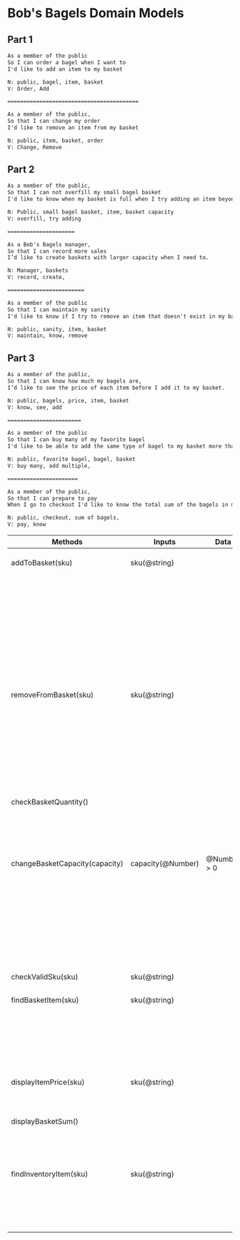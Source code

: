 # Bob's Bagels Domain Models

## Part 1

```txt
As a member of the public
So I can order a bagel when I want to
I'd like to add an item to my basket

N: public, bagel, item, basket
V: Order, Add

=========================================

As a member of the public,
So that I can change my order
I'd like to remove an item from my basket

N: public, item, basket, order
V: Change, Remove
```

## Part 2

```txt
As a member of the public,
So that I can not overfill my small bagel basket
I'd like to know when my basket is full when I try adding an item beyond my basket capacity.

N: Public, small bagel basket, item, basket capacity
V: overfill, try adding

=====================

As a Bob's Bagels manager,
So that I can record more sales
I’d like to create baskets with larger capacity when I need to.

N: Manager, baskets
V: record, create,

========================

As a member of the public
So that I can maintain my sanity
I'd like to know if I try to remove an item that doesn't exist in my basket. 

N: public, sanity, item, basket
V: maintain, know, remove
```

## Part 3

```txt
As a member of the public,
So that I can know how much my bagels are,
I’d like to see the price of each item before I add it to my basket.

N: public, bagels, price, item, basket
V: know, see, add

=======================

As a member of the public
So that I can buy many of my favorite bagel
I'd like to be able to add the same type of bagel to my basket more than once

N: public, favorite bagel, bagel, basket
V: buy many, add multiple,

======================

As a member of the public,
So that I can prepare to pay
When I go to checkout I'd like to know the total sum of the bagels in my basket

N: public, checkout, sum of bagels,
V: pay, know
```

| Methods       | Inputs | Data | Scenario | Outputs | Done |
| ------------- | ------ | ---- | -------- | ------- | ---- |
| addToBasket(sku) | sku(@string)| | valid sku | add item to basket, message "item added" | x |
|||| invalid sku | return message "item not found" | x |
|||| no sku input | return message "item sku required" | x |
|||| basket is full | return message "basket full" | |
|||| sku already in basket | increase quantity of item in basket, message "item added" | x |
|||||
| removeFromBasket(sku) | sku(@string)| | valid sku, sku in basket | remove item to basket, message "item removed" | x |
|||| valid sku, sku not in basket | return message "item not in cart" | x |
|||| invalid sku | return message "item not stocked" | x |
|||| no sku input | return message "item sku required" | x |
|||||
| checkBasketQuantity()|||basket is (@array)|return sum of each item quantity | x |
||||basket is not (@array)|return "error, misconfigured basket"
|||||
|changeBasketCapacity(capacity)|capacity(@Number)| @Number > 0| positive integer input | change maxBasketCapacity, return maxBasketCapacity
|||| positive float input | round float to integer, change maxBasketCapacity, return maxBasketCapacity
|||| not positive number input | return "please enter positive number value"
|||||
| checkValidSku(sku)|sku(@string)|| valid sku | returns item object
|||||
| findBasketItem(sku) | sku(@string) || valid sku, sku in basket | return item object | x |
|||| valid sku, sku not in basket | return "item not found" | x |
|||| invalid sku | return "item is not stocked" | x |
|||||
|displayItemPrice(sku)| sku(@string) | | valid sku | return item price
|||| invalid sku | return "sku not found"
|||||
|displayBasketSum()||| items in basket | return sum of items.price
|||| no items in basket | return 0
|||||
| findInventoryItem(sku)| sku(@string)||valid sku, sku in inventory | return item object | x |
|||| valid sku, sku not in inventory | return "item not found" | x |
